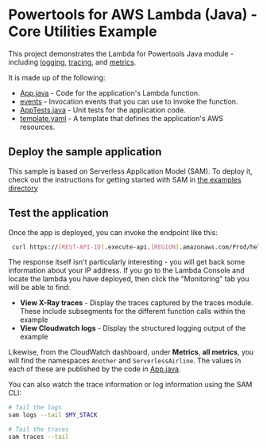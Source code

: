 #  Powertools for AWS Lambda (Java) - Core Utilities Example

This project demonstrates the Lambda for Powertools Java module - including 
[logging](https://docs.powertools.aws.dev/lambda/java/core/logging/),
[tracing](https://docs.powertools.aws.dev/lambda/java/core/tracing/), and
[metrics](https://docs.powertools.aws.dev/lambda/java/core/metrics/).

It is made up of the following:

- [App.java](src/main/java/helloworld/App.java) - Code for the application's Lambda function.
- [events](events) - Invocation events that you can use to invoke the function.
- [AppTests.java](src/test/java/helloworld/AppTest.java) - Unit tests for the application code. 
- [template.yaml](template.yaml) - A template that defines the application's AWS resources.

## Deploy the sample application

This sample is based on Serverless Application Model (SAM). To deploy it, check out the instructions for getting
started with SAM in [the examples directory](../README.md)

## Test the application

Once the app is deployed, you can invoke the endpoint like this:

```bash
 curl https://[REST-API-ID].execute-api.[REGION].amazonaws.com/Prod/hello/
```

The response itself isn't particularly interesting - you will get back some information about your IP address.  If 
you go to the Lambda Console and locate the lambda you have deployed, then click the "Monitoring" tab you will
be able to find:

* **View X-Ray traces** -  Display the traces captured by the traces module. These include subsegments for the
different function calls within the example
* **View Cloudwatch logs** - Display the structured logging output of the example

Likewise, from the CloudWatch dashboard, under **Metrics**, **all metrics**,  you will find the namespaces `Another`
and `ServerlessAirline`. The values in each of these are published by the code in
[App.java](src/main/java/helloworld/App.java). 

You can also watch the trace information or log information using the SAM CLI:
```bash
# Tail the logs
sam logs --tail $MY_STACK

# Tail the traces
sam traces --tail
```